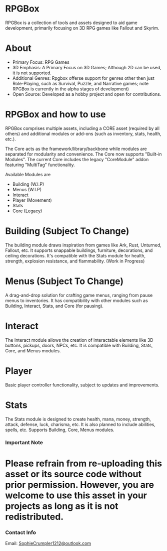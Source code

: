# RPGBox
RPGBox is a collection of tools and assets designed to aid game development, primarily focusing on 3D RPG games like Fallout and Skyrim.

# About
- Primary Focus: RPG Games
- 3D Emphasis: A Primary Focus on 3D Games; Although 2D can be used, it is not supported.
- Additional Genres: Rpgbox offerse support for genres other then just Role-Playing, such as Survival, Puzzle, and Narrative games; note RPGBox is currently in the alpha stages of development)
- Open Source: Developed as a hobby project and open for contributions.

# RPGBox and how to use

RPGBox comprises multiple assets, including a CORE asset (required by all others) and additional modules or add-ons (such as inventory, stats, health, etc.).

The Core acts as the framework/library/backbone while modules are separated for modularity and convenience.
The Core now supports "Built-in Modules".
The current Core includes the legacy "CoreModule" addon featuring "MultiTag" functionality.


Available Modules are

- Building (W.I.P)
- Menus (W.I.P)
- Interact
- Player (Movement)
- Stats
- Core (Legacy)


# Building (Subject To Change)

The building module draws inspiration from games like Ark, Rust, Unturned, Fallout, etc.
It supports snappable buildings, furniture, decorations, and ceiling decorations.
It's compatible with the Stats module for health, strength, explosion resistance, and flammability.
(Work in Progress)

# Menus (Subject To Change)

A drag-and-drop solution for crafting game menus, ranging from pause menus to inventories. 
It has compatibility with other modules such as Building, Interact, Stats, and Core (for pausing).

# Interact

The Interact module allows the creation of interactable elements like 3D buttons, pickups, doors, NPCs, etc. 
It is compatible with Building, Stats, Core, and Menus modules.


# Player

Basic player controller functionality, subject to updates and improvements.

# Stats

The Stats module is designed to create health, mana, money, strength, attack, defense, luck, charisma, etc. 
It is also planned to include abilities, spells, etc. 
Supports Building, Core, Menus modules.

### Important Note

# Please refrain from re-uploading this asset or its source code without prior permission. However, you are welcome to use this asset in your projects as long as it is not redistributed.

### Contact Info

Email: SophieCrumpler1212@outlook.com


